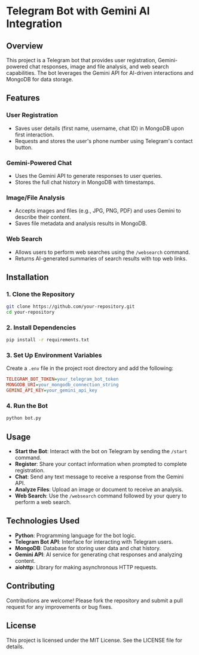 # Telegram Bot with Gemini AI Integration

## Overview

This project is a Telegram bot that provides user registration, Gemini-powered chat responses, image and file analysis, and web search capabilities. The bot leverages the Gemini API for AI-driven interactions and MongoDB for data storage.

## Features

### User Registration

- Saves user details (first name, username, chat ID) in MongoDB upon first interaction.
- Requests and stores the user's phone number using Telegram's contact button.

### Gemini-Powered Chat

- Uses the Gemini API to generate responses to user queries.
- Stores the full chat history in MongoDB with timestamps.

### Image/File Analysis

- Accepts images and files (e.g., JPG, PNG, PDF) and uses Gemini to describe their content.
- Saves file metadata and analysis results in MongoDB.

### Web Search

- Allows users to perform web searches using the `/websearch` command.
- Returns AI-generated summaries of search results with top web links.

## Installation

### 1. Clone the Repository

```sh
git clone https://github.com/your-repository.git
cd your-repository
```

### 2. Install Dependencies

```sh
pip install -r requirements.txt
```

### 3. Set Up Environment Variables

Create a `.env` file in the project root directory and add the following:

```ini
TELEGRAM_BOT_TOKEN=your_telegram_bot_token
MONGODB_URI=your_mongodb_connection_string
GEMINI_API_KEY=your_gemini_api_key
```

### 4. Run the Bot

```sh
python bot.py
```

## Usage

- **Start the Bot**: Interact with the bot on Telegram by sending the `/start` command.
- **Register**: Share your contact information when prompted to complete registration.
- **Chat**: Send any text message to receive a response from the Gemini API.
- **Analyze Files**: Upload an image or document to receive an analysis.
- **Web Search**: Use the `/websearch` command followed by your query to perform a web search.

## Technologies Used

- **Python**: Programming language for the bot logic.
- **Telegram Bot API**: Interface for interacting with Telegram users.
- **MongoDB**: Database for storing user data and chat history.
- **Gemini API**: AI service for generating chat responses and analyzing content.
- **aiohttp**: Library for making asynchronous HTTP requests.

## Contributing

Contributions are welcome! Please fork the repository and submit a pull request for any improvements or bug fixes.

## License

This project is licensed under the MIT License. See the LICENSE file for details.

